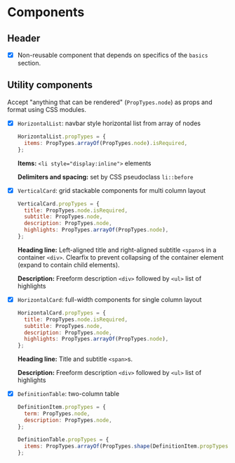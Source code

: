 # Components

## Header

- [x] Non-reusable component that depends on specifics of the `basics` section.

## Utility components

Accept "anything that can be rendered" (`PropTypes.node`) as props and format using CSS modules.

- [x] `HorizontalList`: navbar style horizontal list from array of nodes

  ```js
  HorizontalList.propTypes = {
    items: PropTypes.arrayOf(PropTypes.node).isRequired,
  };
  ```

  **Items:** `<li style="display:inline">` elements

  **Delimiters and spacing:** set by CSS pseudoclass `li::before`

- [x] `VerticalCard`: grid stackable components for multi column layout

  ```js
  VerticalCard.propTypes = {
    title: PropTypes.node.isRequired,
    subtitle: PropTypes.node,
    description: PropTypes.node,
    highlights: PropTypes.arrayOf(PropTypes.node),
  };
  ```

  **Heading line:** Left-aligned title and right-aligned subtitle `<span>`s in a container `<div>`. Clearfix to prevent collapsing of the container element (expand to contain child elements).

  **Description:** Freeform description `<div>` followed by `<ul>` list of highlights

- [x] `HorizontalCard`: full-width components for single column layout

  ```js
  HorizontalCard.propTypes = {
    title: PropTypes.node.isRequired,
    subtitle: PropTypes.node,
    description: PropTypes.node,
    highlights: PropTypes.arrayOf(PropTypes.node),
  };
  ```

  **Heading line:** Title and subtitle `<span>`s.

  **Description:** Freeform description `<div>` followed by `<ul>` list of highlights

- [x] `DefinitionTable`: two-column table

  ```js
  DefinitionItem.propTypes = {
    term: PropTypes.node,
    description: PropTypes.node,
  };

  DefinitionTable.propTypes = {
    items: PropTypes.arrayOf(PropTypes.shape(DefinitionItem.propTypes)),
  };
  ```
